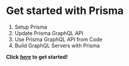 # Get started with Prisma

1. Setup Prisma
1. Update Prisma GraphQL API
1. Use Prisma GraphQL API from Code
1. Build GraphQL Servers with Prisma

**Click [_here_](./1-Setup-Prisma/README.md) to get started!**

<!-- 1. [Setup Prisma](./1-Setup-Prisma/README.md)
1. [Update Prisma GraphQL API](2-Update-Prisma-GraphQL-API/README.md)
1. [Use Prisma GraphQL API from Code](3-Use-Prisma-GraphQL-API-from-Code/README.md)
1. [Build GraphQL Servers with Prisma](4-Build-GraphQL-Servers-with-Prisma/README.md) -->